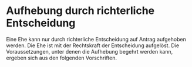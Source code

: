 # Aufhebung durch richterliche Entscheidung

Eine Ehe kann nur durch richterliche Entscheidung auf Antrag aufgehoben werden. Die Ehe ist mit der Rechtskraft der Entscheidung aufgelöst. Die Voraussetzungen, unter denen die Aufhebung begehrt werden kann, ergeben sich aus den folgenden Vorschriften. 

